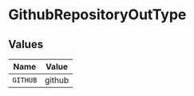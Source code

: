 # GithubRepositoryOutType


## Values

| Name     | Value    |
| -------- | -------- |
| `GITHUB` | github   |